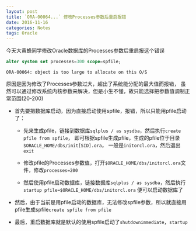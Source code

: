 ```yaml
---
layout: post
title: `ORA-00064...` 修改Processes参数后重启报错
date: 2016-11-16
categories: Notes
tags: Oracle
---
```


今天大黄蜂同学修改Oracle数据库的Processes参数后重启报这个错误

```sql
alter system set processes=300 scope=spfile;
```

```
ORA-00064: object is too large to allocate on this O/S
```

原因是因为修改了Processes参数过大，超出了系统能分配的最大值而报错，
虽然可以通过修改系统内核参数来解决，但是小生不懂，故只能选择把参数值调制正常范围(20-200)  

 - 首先要把数据库启动，因为直接启动使用spfile，报错，所以只能用pfile启动了：

     + 先来生成pfile，链接到数据库`sqlplus / as sysdba`，然后执行`create pfile from spfile`，
       即可根据spfile生成pfile，生成的pfile位于目录`$ORACLE_HOME/dbs/init[SID].ora`，
       一般是`initorcl.ora`，然后退出`exit`

     + 修改pfile的Processes参数值，打开`$ORACLE_HOME/dbs/initorcl.ora`文件，修改`processes=200`

     + 然后使用pfile启动数据库，链接数据库`sqlplus / as sysdba`，然后执行`startup pfile=$ORACLE_HOME/dbs/initorcl.ora`
       便可以启动数据库了

 - 然后，由于当前是用pfile启动的数据库，无法修改spfile参数，所以就直接用pfile生成spfile`create spfile from pfile`

 - 最后，重启数据库就是默认的使用spfile启动了`shutdownimmediate`，`startup`